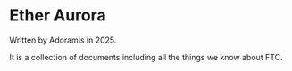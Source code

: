 # Ether Aurora

Written by Adoramis in 2025.

It is a collection of documents including all the things we know about FTC.

